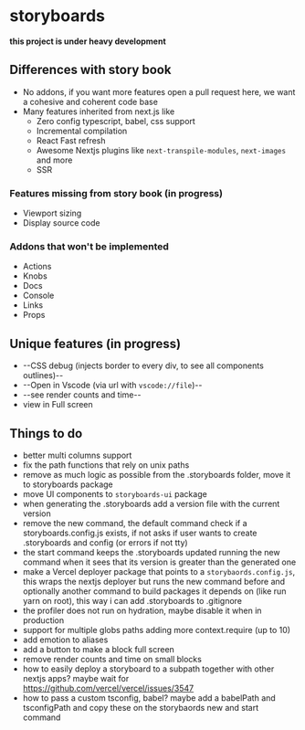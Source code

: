 # storyboards

**this project is under heavy development**

## Differences with story book

-   No addons, if you want more features open a pull request here, we want a cohesive and coherent code base
-   Many features inherited from next.js like
    -   Zero config typescript, babel, css support
    -   Incremental compilation
    -   React Fast refresh
    -   Awesome Nextjs plugins like `next-transpile-modules`, `next-images` and more
    -   SSR

### Features missing from story book (in progress)

-   Viewport sizing
-   Display source code

### Addons that won't be implemented

-   Actions
-   Knobs
-   Docs
-   Console
-   Links
-   Props

## Unique features (in progress)

-   --CSS debug (injects border to every div, to see all components outlines)--
-   --Open in Vscode (via url with `vscode://file`)--
-   --see render counts and time--
-   view in Full screen

## Things to do

-   better multi columns support
-   fix the path functions that rely on unix paths
-   remove as much logic as possible from the .storyboards folder, move it to storyboards package
-   move UI components to `storyboards-ui` package
-   when generating the .storyboards add a version file with the current version
-   remove the new command, the default command check if a storyboards.config.js exists, if not asks if user wants to create .storyboards and config (or errors if not tty)
-   the start command keeps the .storyboards updated running the new command when it sees that its version is greater than the generated one
-   make a Vercel deployer package that points to a `storybaords.config.js`, this wraps the nextjs deployer but runs the new command before and optionally another command to build packages it depends on (like run yarn on root), this way i can add .storyboards to .gitignore
-   the profiler does not run on hydration, maybe disable it when in production
-   support for multiple globs paths adding more context.require (up to 10)
-   add emotion to aliases
-   add a button to make a block full screen
-   remove render counts and time on small blocks
-   how to easily deploy a storyboard to a subpath together with other nextjs apps? maybe wait for https://github.com/vercel/vercel/issues/3547
-   how to pass a custom tsconfig, babel? maybe add a babelPath and tsconfigPath and copy these on the storybaords new and start command
